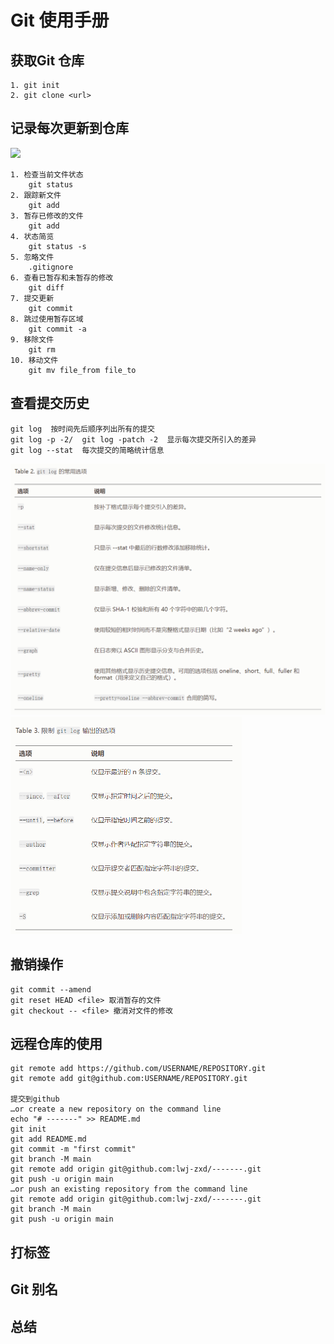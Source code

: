 # Git 使用手册

## 获取Git 仓库

```shell
1. git init
2. git clone <url>
```

##  记录每次更新到仓库

![](https://git-scm.com/book/en/v2/images/lifecycle.png)

```shell
1. 检查当前文件状态
	git status
2. 跟踪新文件
	git add
3. 暂存已修改的文件
	git add
4. 状态简览
	git status -s
5. 忽略文件
	.gitignore
6. 查看已暂存和未暂存的修改
	git diff
7. 提交更新
	git commit
8. 跳过使用暂存区域
	git commit -a
9. 移除文件
	git rm
10. 移动文件
	git mv file_from file_to
```



## 查看提交历史

```shell
git log  按时间先后顺序列出所有的提交
git log -p -2/  git log -patch -2  显示每次提交所引入的差异
git log --stat  每次提交的简略统计信息
```

<img src="figure/git-log-1.png" alt="git-log" style="zoom:50%;" />

<img src="figure/git-log-2.png" alt="git-log" style="zoom:50%;" />

## 撤销操作

```shell
git commit --amend
git reset HEAD <file> 取消暂存的文件
git checkout -- <file> 撤消对文件的修改
```

## 远程仓库的使用

```shell
git remote add https://github.com/USERNAME/REPOSITORY.git
git remote add git@github.com:USERNAME/REPOSITORY.git

提交到github
…or create a new repository on the command line
echo "# -------" >> README.md
git init
git add README.md
git commit -m "first commit"
git branch -M main
git remote add origin git@github.com:lwj-zxd/-------.git
git push -u origin main
…or push an existing repository from the command line
git remote add origin git@github.com:lwj-zxd/-------.git
git branch -M main
git push -u origin main
```

## 打标签

## Git 别名

## 总结

